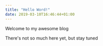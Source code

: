 ```yaml
---
title: "Hello Word!"
date: 2019-03-10T16:46:44+01:00
---
```


Welcome to my awesome blog

There's not so much here yet, but stay tuned 